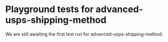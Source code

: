 # Playground tests for advanced-usps-shipping-method
We are still awaiting the first test run for advanced-usps-shipping-method.

